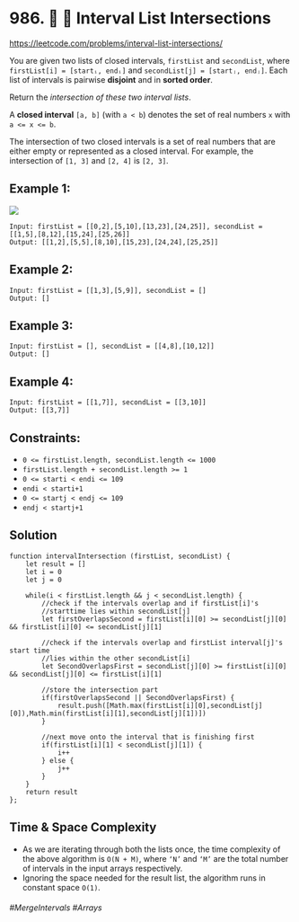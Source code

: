 # 986. 🌟 🌴 Interval List Intersections
https://leetcode.com/problems/interval-list-intersections/

You are given two lists of closed intervals, `firstList` and `secondList`, where `firstList[i] = [startᵢ, endᵢ]` and `secondList[j] = [startⱼ, endⱼ]`. Each list of intervals is pairwise <b>disjoint</b> and in <b>sorted order</b>.

Return the <i>intersection of these two interval lists</i>.

A <b>closed interval</b> `[a, b]` (with `a < b`) denotes the set of real numbers `x` with `a <= x <= b`.

The intersection of two closed intervals is a set of real numbers that are either empty or represented as a closed interval. For example, the intersection of `[1, 3]` and `[2, 4]` is `[2, 3]`.
## Example 1:
![](https://assets.leetcode.com/uploads/2019/01/30/interval1.png)
````
Input: firstList = [[0,2],[5,10],[13,23],[24,25]], secondList = [[1,5],[8,12],[15,24],[25,26]]
Output: [[1,2],[5,5],[8,10],[15,23],[24,24],[25,25]]
````
## Example 2:
````
Input: firstList = [[1,3],[5,9]], secondList = []
Output: []
````
## Example 3:
````
Input: firstList = [], secondList = [[4,8],[10,12]]
Output: []
````
## Example 4:
````
Input: firstList = [[1,7]], secondList = [[3,10]]
Output: [[3,7]]
````
## Constraints:
- `0 <= firstList.length, secondList.length <= 1000`
- `firstList.length + secondList.length >= 1`
- `0 <= starti < endi <= 109`
- `endi < starti+1`
- `0 <= startj < endj <= 109`
- `endj < startj+1`
## Solution 
````
function intervalIntersection (firstList, secondList) {
    let result = []
    let i = 0
    let j = 0
    
    while(i < firstList.length && j < secondList.length) {
        //check if the intervals overlap and if firstList[i]'s
        //starttime lies within secondList[j]
        let firstOverlapsSecond = firstList[i][0] >= secondList[j][0] && firstList[i][0] <= secondList[j][1]
        
        //check if the intervals overlap and firstList interval[j]'s start time
        //lies within the other secondList[i]
        let SecondOverlapsFirst = secondList[j][0] >= firstList[i][0] && secondList[j][0] <= firstList[i][1]
        
        //store the intersection part
        if(firstOverlapsSecond || SecondOverlapsFirst) {
            result.push([Math.max(firstList[i][0],secondList[j][0]),Math.min(firstList[i][1],secondList[j][1])])
        }
        
        //next move onto the interval that is finishing first
        if(firstList[i][1] < secondList[j][1]) {
            i++
        } else {
            j++
        }
    }
    return result  
};
````

## Time & Space Complexity
- As we are iterating through both the lists once, the time complexity of the above algorithm is `O(N + M)`, where `‘N’` and `‘M’` are the total number of intervals in the input arrays respectively.
- Ignoring the space needed for the result list, the algorithm runs in constant space `O(1)`.


###### #MergeIntervals #Arrays
